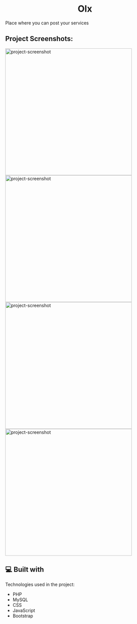 
<h1 align="center" id="title">Olx</h1>

<p>Place where you can post your services</p>

<h2>Project Screenshots:</h2>
<span>
<img height="400px" src="https://i.imgur.com/9LGGR2s.png" alt="project-screenshot" width="400" height="400/">
</span>
<span>
<img height="400px" src="https://i.imgur.com/lQWYnrV.png" alt="project-screenshot" width="400" height="400/">
</span>
<span>
<img height="400px" src="https://i.imgur.com/LTP7mV8.png" alt="project-screenshot" width="400" height="400/">
</span>
<span>
<img height="400px" src="https://i.imgur.com/DbnWwNJ.png" alt="project-screenshot" width="400" height="400/">
</span>
<h2>💻 Built with</h2>

Technologies used in the project:

*   PHP
*   MySQL
*   CSS
*   JavaScript
*   Bootstrap


